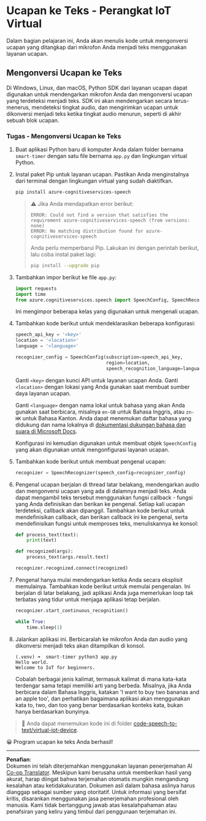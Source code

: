 <!--
CO_OP_TRANSLATOR_METADATA:
{
  "original_hash": "c0550b254b9ba2539baf1e6bb5fc05f8",
  "translation_date": "2025-08-27T23:23:37+00:00",
  "source_file": "6-consumer/lessons/1-speech-recognition/virtual-device-speech-to-text.md",
  "language_code": "id"
}
-->
# Ucapan ke Teks - Perangkat IoT Virtual

Dalam bagian pelajaran ini, Anda akan menulis kode untuk mengonversi ucapan yang ditangkap dari mikrofon Anda menjadi teks menggunakan layanan ucapan.

## Mengonversi Ucapan ke Teks

Di Windows, Linux, dan macOS, Python SDK dari layanan ucapan dapat digunakan untuk mendengarkan mikrofon Anda dan mengonversi ucapan yang terdeteksi menjadi teks. SDK ini akan mendengarkan secara terus-menerus, mendeteksi tingkat audio, dan mengirimkan ucapan untuk dikonversi menjadi teks ketika tingkat audio menurun, seperti di akhir sebuah blok ucapan.

### Tugas - Mengonversi Ucapan ke Teks

1. Buat aplikasi Python baru di komputer Anda dalam folder bernama `smart-timer` dengan satu file bernama `app.py` dan lingkungan virtual Python.

1. Instal paket Pip untuk layanan ucapan. Pastikan Anda menginstalnya dari terminal dengan lingkungan virtual yang sudah diaktifkan.

    ```sh
    pip install azure-cognitiveservices-speech
    ```

    > ⚠️ Jika Anda mendapatkan error berikut:
    >
    > ```output
    > ERROR: Could not find a version that satisfies the requirement azure-cognitiveservices-speech (from versions: none)
    > ERROR: No matching distribution found for azure-cognitiveservices-speech
    > ```
    >
    > Anda perlu memperbarui Pip. Lakukan ini dengan perintah berikut, lalu coba instal paket lagi:
    >
    > ```sh
    > pip install --upgrade pip
    > ```

1. Tambahkan impor berikut ke file `app.py`:

    ```python
    import requests
    import time
    from azure.cognitiveservices.speech import SpeechConfig, SpeechRecognizer
    ```

    Ini mengimpor beberapa kelas yang digunakan untuk mengenali ucapan.

1. Tambahkan kode berikut untuk mendeklarasikan beberapa konfigurasi:

    ```python
    speech_api_key = '<key>'
    location = '<location>'
    language = '<language>'

    recognizer_config = SpeechConfig(subscription=speech_api_key,
                                     region=location,
                                     speech_recognition_language=language)
    ```

    Ganti `<key>` dengan kunci API untuk layanan ucapan Anda. Ganti `<location>` dengan lokasi yang Anda gunakan saat membuat sumber daya layanan ucapan.

    Ganti `<language>` dengan nama lokal untuk bahasa yang akan Anda gunakan saat berbicara, misalnya `en-GB` untuk Bahasa Inggris, atau `zn-HK` untuk Bahasa Kanton. Anda dapat menemukan daftar bahasa yang didukung dan nama lokalnya di [dokumentasi dukungan bahasa dan suara di Microsoft Docs](https://docs.microsoft.com/azure/cognitive-services/speech-service/language-support?WT.mc_id=academic-17441-jabenn#speech-to-text).

    Konfigurasi ini kemudian digunakan untuk membuat objek `SpeechConfig` yang akan digunakan untuk mengonfigurasi layanan ucapan.

1. Tambahkan kode berikut untuk membuat pengenal ucapan:

    ```python
    recognizer = SpeechRecognizer(speech_config=recognizer_config)
    ```

1. Pengenal ucapan berjalan di thread latar belakang, mendengarkan audio dan mengonversi ucapan yang ada di dalamnya menjadi teks. Anda dapat mengambil teks tersebut menggunakan fungsi callback - fungsi yang Anda definisikan dan berikan ke pengenal. Setiap kali ucapan terdeteksi, callback akan dipanggil. Tambahkan kode berikut untuk mendefinisikan callback, dan berikan callback ini ke pengenal, serta mendefinisikan fungsi untuk memproses teks, menuliskannya ke konsol:

    ```python
    def process_text(text):
        print(text)

    def recognized(args):
        process_text(args.result.text)
    
    recognizer.recognized.connect(recognized)
    ```

1. Pengenal hanya mulai mendengarkan ketika Anda secara eksplisit memulainya. Tambahkan kode berikut untuk memulai pengenalan. Ini berjalan di latar belakang, jadi aplikasi Anda juga memerlukan loop tak terbatas yang tidur untuk menjaga aplikasi tetap berjalan.

    ```python
    recognizer.start_continuous_recognition()

    while True:
        time.sleep(1)
    ```

1. Jalankan aplikasi ini. Berbicaralah ke mikrofon Anda dan audio yang dikonversi menjadi teks akan ditampilkan di konsol.

    ```output
    (.venv) ➜  smart-timer python3 app.py
    Hello world.
    Welcome to IoT for beginners.
    ```

    Cobalah berbagai jenis kalimat, termasuk kalimat di mana kata-kata terdengar sama tetapi memiliki arti yang berbeda. Misalnya, jika Anda berbicara dalam Bahasa Inggris, katakan 'I want to buy two bananas and an apple too', dan perhatikan bagaimana aplikasi akan menggunakan kata to, two, dan too yang benar berdasarkan konteks kata, bukan hanya berdasarkan bunyinya.

> 💁 Anda dapat menemukan kode ini di folder [code-speech-to-text/virtual-iot-device](../../../../../6-consumer/lessons/1-speech-recognition/code-speech-to-text/virtual-iot-device).

😀 Program ucapan ke teks Anda berhasil!

---

**Penafian**:  
Dokumen ini telah diterjemahkan menggunakan layanan penerjemahan AI [Co-op Translator](https://github.com/Azure/co-op-translator). Meskipun kami berusaha untuk memberikan hasil yang akurat, harap diingat bahwa terjemahan otomatis mungkin mengandung kesalahan atau ketidakakuratan. Dokumen asli dalam bahasa aslinya harus dianggap sebagai sumber yang otoritatif. Untuk informasi yang bersifat kritis, disarankan menggunakan jasa penerjemahan profesional oleh manusia. Kami tidak bertanggung jawab atas kesalahpahaman atau penafsiran yang keliru yang timbul dari penggunaan terjemahan ini.